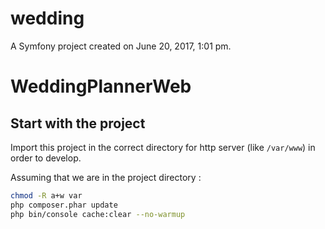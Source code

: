 wedding
=======

A Symfony project created on June 20, 2017, 1:01 pm.
# WeddingPlannerWeb

## Start with the project

Import this project in the correct directory for http server (like `/var/www`) in order to develop.

Assuming that we are in the project directory :

```bash
chmod -R a+w var
php composer.phar update
php bin/console cache:clear --no-warmup
```
